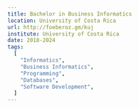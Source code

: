 ```yaml
---
title: Bachelor in Business Informatics 
location: University of Costa Rica
url: http://foeberoz.gm/kuj
institute: University of Costa Rica
date: 2018-2024
tags:
  [
    "Informatics",
    "Business Informatics",
    "Programming",
    "Databases",
    "Software Development",
  ]
---
```

